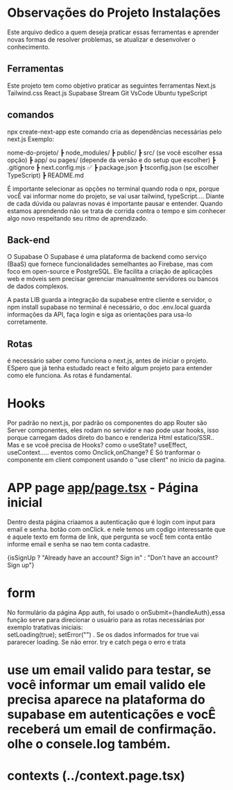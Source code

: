 # Observações do Projeto Instalações
Este arquivo dedico a quem deseja praticar essas ferramentas e aprender novas formas de resolver problemas, se atualizar e desenvolver o conhecimento. 

## Ferramentas
Este projeto tem como objetivo praticar as seguintes ferramentas
Next.js
Tailwind.css
React.js
Supabase
Stream 
Git
VsCode
Ubuntu
typeScript

## comandos
npx create-next-app
este comando cria as dependências necessárias pelo next.js
Exemplo: 

nome-do-projeto/
 ┣ node_modules/
 ┣ public/
 ┣ src/ (se você escolher essa opção)
 ┣ app/ ou pages/ (depende da versão e do setup que escolher)
 ┣ .gitignore
 ┣ next.config.mjs   ✅
 ┣ package.json
 ┣ tsconfig.json (se escolher TypeScript)
 ┣ README.md

É importante selecionar as opções no terminal quando roda o npx,
porque vocÊ vai informar nome do projeto, se vai usar tailwind, typeScript....
Diante de cada dúvida ou palavras novas é importante pausar e entender. 
Quando estamos aprendendo não se trata de corrida contra o tempo e sim conhecer algo novo respeitando seu ritmo de aprendizado. 
## Back-end
O Supabase
O Supabase é uma plataforma de backend como serviço (BaaS) que fornece funcionalidades semelhantes ao Firebase, mas com foco em open-source e PostgreSQL. Ele facilita a criação de aplicações web e móveis sem precisar gerenciar manualmente servidores ou bancos de dados complexos.

A pasta LIB guarda a integração da supabese entre cliente e servidor, o npm install supabase no terminal é necessário, o doc .env.local guarda informações da API,  faça login e siga as orientações para usa-lo corretamente. 


## Rotas
é necessário saber como funciona o next.js, antes de iniciar o projeto. 
ESpero que já tenha estudado react e feito algum projeto para entender como ele funciona.  As rotas é fundamental. 

# Hooks
Por padrão no next.js, por padrão os componentes do app Router são Server componentes, eles rodam no servidor e nao pode usar hooks, isso porque carregam dados direto do banco e renderiza Html estatico/SSR..
Mas e se vcoê precisa de Hooks?
como o useState? useEffect, useContext..... eventos como Onclick,onChange?
É Só tranformar o componente em client component usando o "use client" no inicio da pagina. 

# APP page [app/page.tsx](../app/page.tsx) - Página inicial 
Dentro desta página criaamos a autenticação que é login com input para email e senha. botão com onClick. e nele temos um codigo interessante que é aquele texto em forma de link, que pergunta se vocÊ tem conta então informe email e senha se nao tem conta cadastre. 

 {isSignUp
              ? "Already have an account? Sign in"
              : "Don't have an account? Sign up"}

# form
No formulário da página App auth, foi usado o  onSubmit={handleAuth},essa função serve para  direcionar o usuário para as rotas necessárias por exemplo tratativas iniciais:  
setLoading(true);
setError("") .
Se os dados informados for true vai pararecer loading. Se não error.
try e catch pega o erro e trata

# use um email valido para testar, se você informar um email valido ele precisa aparece na plataforma do supabase em autenticações e vocÊ receberá um email de confirmação. olhe o consele.log também. 

# contexts (../context.page.tsx)